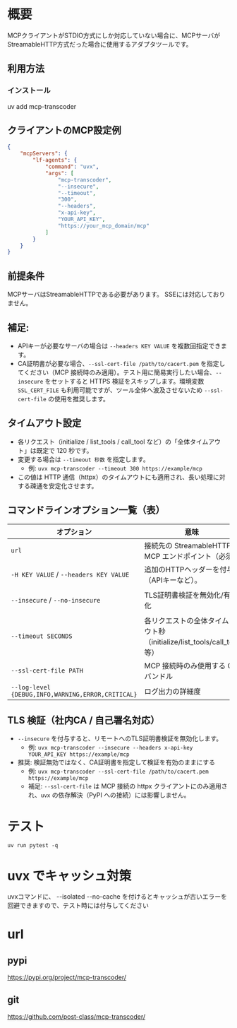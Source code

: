 # 概要
MCPクライアントがSTDIO方式にしか対応していない場合に、MCPサーバがStreamableHTTP方式だった場合に使用するアダプタツールです。

## 利用方法
### インストール
uv add mcp-transcoder

## クライアントのMCP設定例
```json
{
	"mcpServers": {
		"lf-agents": {
			"command": "uvx",
			"args": [
				"mcp-transcoder",
				"--insecure",
				"--timeout",
				"300",
				"--headers",
				"x-api-key",
				"YOUR_API_KEY",
				"https://your_mcp_domain/mcp"
			]
		}
	}
}
```

## 前提条件
MCPサーバはStreamableHTTPである必要があります。
SSEには対応しておりません。


## 補足:
- APIキーが必要なサーバの場合は `--headers KEY VALUE` を複数回指定できます。
- CA証明書が必要な場合、`--ssl-cert-file /path/to/cacert.pem` を指定してください（MCP 接続時のみ適用）。テスト用に簡易実行したい場合、`--insecure` をセットすると HTTPS 検証をスキップします。環境変数 `SSL_CERT_FILE` も利用可能ですが、ツール全体へ波及させないため `--ssl-cert-file` の使用を推奨します。

## タイムアウト設定
- 各リクエスト（initialize / list_tools / call_tool など）の「全体タイムアウト」は既定で 120 秒です。
- 変更する場合は `--timeout 秒数` を指定します。
  - 例: `uvx mcp-transcoder --timeout 300 https://example/mcp`
- この値は HTTP 通信（httpx）のタイムアウトにも適用され、長い処理に対する疎通を安定化させます。

## コマンドラインオプション一覧（表）

| オプション | 意味 | 既定値 | 設定例 |
|---|---|---|---|
| `url` | 接続先の StreamableHTTP MCP エンドポイント（必須） | なし（必須） | `https://your_mcp_streamable_http_endpoint/mcp` |
| `-H KEY VALUE` / `--headers KEY VALUE` | 追加のHTTPヘッダーを付与（APIキーなど）。 | なし | `--headers x-api-key YOUR_API_KEY`、`--headers Authorization "Bearer YOUR_TOKEN"` |
| `--insecure` / `--no-insecure` | TLS証明書検証を無効化/有効化 | 検証有効（`--no-insecure`） | 無効化: `--insecure`／推奨: `SSL_CERT_FILE=/path/to/cacert.pem uvx mcp-transcoder ...` |
| `--timeout SECONDS` | 各リクエストの全体タイムアウト秒（initialize/list_tools/call_tool等） | `120`（または `MCP_PROXY_TIMEOUT` 環境変数） | `--timeout 300`、`MCP_PROXY_TIMEOUT=300 uvx mcp-transcoder ...` |
| `--ssl-cert-file PATH` | MCP 接続時のみ使用する CA バンドル | なし（システム/既定の信頼ストア） | `--ssl-cert-file /path/to/cacert.pem` |
| `--log-level {DEBUG,INFO,WARNING,ERROR,CRITICAL}` | ログ出力の詳細度 | `INFO` | `--log-level DEBUG` |

## TLS 検証（社内CA / 自己署名対応）
- `--insecure` を付与すると、リモートへのTLS証明書検証を無効化します。
  - 例: `uvx mcp-transcoder --insecure --headers x-api-key YOUR_API_KEY https://example/mcp`
- 推奨: 検証無効ではなく、CA証明書を指定して検証を有効のままにする
  - 例: `uvx mcp-transcoder --ssl-cert-file /path/to/cacert.pem https://example/mcp`
  - 補足: `--ssl-cert-file` は MCP 接続の httpx クライアントにのみ適用され、`uvx` の依存解決（PyPI への接続）には影響しません。

# テスト
```
uv run pytest -q
```

# uvx でキャッシュ対策
uvxコマンドに、 --isolated --no-cache を付けるとキャッシュが古いエラーを回避できますので、テスト時には付与してください

# url
## pypi
https://pypi.org/project/mcp-transcoder/
## git
https://github.com/post-class/mcp-transcoder/
